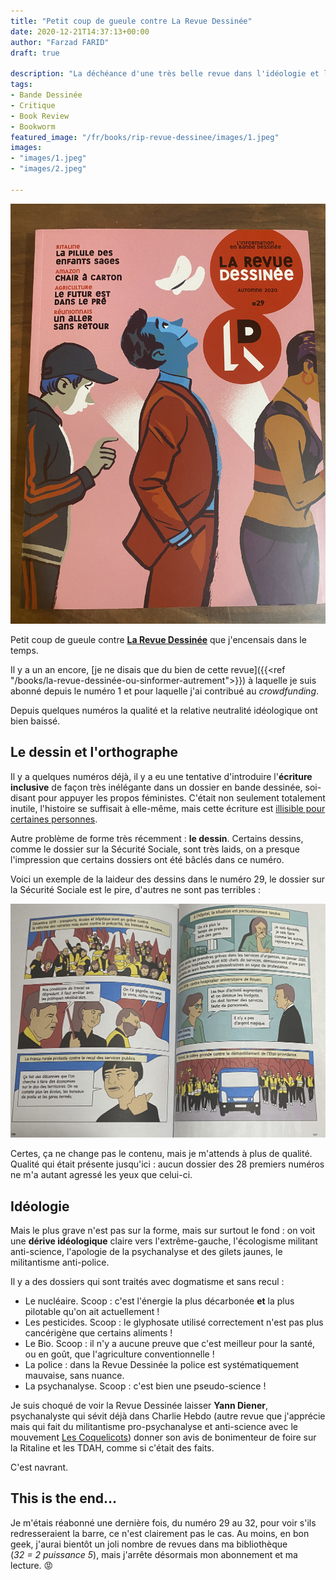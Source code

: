 ```yaml
---
title: "Petit coup de gueule contre La Revue Dessinée"
date: 2020-12-21T14:37:13+00:00
author: "Farzad FARID"
draft: true

description: "La déchéance d'une très belle revue dans l'idéologie et le « gauchisme » primaire"
tags:
- Bande Dessinée
- Critique
- Book Review
- Bookworm
featured_image: "/fr/books/rip-revue-dessinee/images/1.jpeg"
images:
- "images/1.jpeg"
- "images/2.jpeg"

---
```


![image](images/1.jpeg#layoutTextWidth)

Petit coup de gueule contre **[La Revue Dessinée](https://www.4revues.fr/la-revue-dessinee/)** que j'encensais dans le temps. 

Il y a un an encore, [je ne disais que du bien de cette revue]({{<ref "/books/la-revue-dessinée-ou-sinformer-autrement">}})
à laquelle je suis abonné depuis le numéro 1 et pour laquelle j'ai contribué au *crowdfunding*.

Depuis quelques numéros la qualité et la relative neutralité idéologique ont bien baissé.

## Le dessin et l'orthographe

Il y a quelques numéros déjà, il y a eu une tentative d'introduire l'**écriture inclusive**
de façon très inélégante dans un dossier en bande dessinée, soi-disant
pour appuyer les propos féministes. C'était non seulement totalement inutile, l'histoire se
suffisait à elle-même, mais cette écriture est [illisible pour certaines personnes](https://www.rtl.fr/actu/debats-societe/ecriture-inclusive-la-federation-des-aveugles-denonce-une-langue-illisible-7791065702).

Autre problème de forme très récemment : **le dessin**. Certains dessins, comme le
dossier sur la Sécurité Sociale, sont très laids, on a presque l'impression que 
certains dossiers ont été bâclés dans ce numéro.

Voici un exemple de la laideur des dessins dans le numéro 29, le dossier sur la Sécurité Sociale
est le pire, d'autres ne sont pas terribles :

![image](images/2.jpeg#layoutTextWidth)

Certes, ça ne change pas le contenu, mais je m'attends à plus de qualité. Qualité qui était
présente jusqu'ici : aucun dossier des 28 premiers numéros ne m'a autant agressé les yeux
que celui-ci.

## Idéologie

Mais le plus grave n'est pas sur la forme, mais sur surtout le fond : on voit une **dérive
idéologique** claire vers l'extrême-gauche, l'écologisme militant
anti-science, l'apologie de la psychanalyse et des gilets jaunes, le militantisme anti-police.

Il y a des dossiers qui sont traités avec dogmatisme et sans recul :
* Le nucléaire. Scoop : c'est l'énergie la plus décarbonée **et** la plus pilotable qu'on ait actuellement !
* Les pesticides. Scoop : le glyphosate utilisé correctement n'est pas plus cancérigène que certains aliments !
* Le Bio. Scoop : il n'y a aucune preuve que c'est meilleur pour la santé, ou en goût, que l'agriculture conventionnelle !
* La police : dans la Revue Dessinée la police est systématiquement mauvaise, sans nuance.
* La psychanalyse. Scoop : c'est bien une pseudo-science ! 
  
Je suis choqué de voir la Revue Dessinée laisser **Yann Diener**, psychanalyste qui sévit déjà
dans Charlie Hebdo (autre revue que j'apprécie mais qui fait du militantisme pro-psychanalyse
et anti-science avec le mouvement [Les Coquelicots](https://www.lepoint.fr/environnement/pesticides-l-anses-repond-aux-elucubrations-de-fabrice-nicolino-13-09-2019-2335462_1927.php))
donner son avis de bonimenteur de foire sur la Ritaline et les TDAH, comme si c'était des faits.

C'est navrant.

## This is the end…

Je m'étais réabonné une dernière fois, du numéro 29 au 32, pour voir s'ils redresseraient la
barre, ce n'est clairement pas le cas. Au moins, en bon geek, j'aurai bientôt un joli nombre de 
revues dans ma bibliothèque (*32 = 2 puissance 5*), mais j'arrête 
désormais mon abonnement et ma lecture. :rage:
